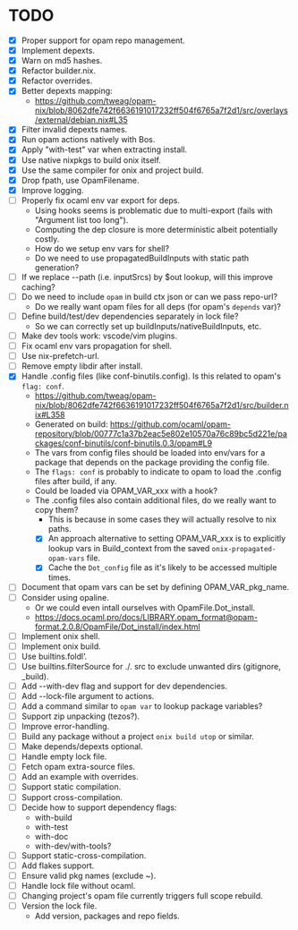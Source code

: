 
# TODO

- [x] Proper support for opam repo management.
- [x] Implement depexts.
- [x] Warn on md5 hashes.
- [x] Refactor builder.nix.
- [x] Refactor overrides.
- [x] Better depexts mapping:
  - https://github.com/tweag/opam-nix/blob/8062dfe742f6636191017232ff504f6765a7f2d1/src/overlays/external/debian.nix#L35
- [x] Filter invalid depexts names.
- [x] Run opam actions natively with Bos.
- [x] Apply "with-test" var when extracting install.
- [x] Use native nixpkgs to build onix itself.
- [x] Use the same compiler for onix and project build.
- [x] Drop fpath, use OpamFilename.
- [x] Improve logging.
- [ ] Properly fix ocaml env var export for deps.
  - Using hooks seems is problematic due to multi-export (fails with "Argument list too long").
  - Computing the dep closure is more deterministic albeit potentially costly.
  - How do we setup env vars for shell?
  - Do we need to use propagatedBuildInputs with static path generation?
- [ ] If we replace --path (i.e. inputSrcs) by $out lookup, will this improve caching?
- [ ] Do we need to include `opam` in build ctx json or can we pass repo-url?
  - Do we really want opam files for all deps (for opam's `depends` var)?
- [ ] Define build/test/dev dependencies separately in lock file?
  - So we can correctly set up buildInputs/nativeBuildInputs, etc.
- [ ] Make dev tools work: vscode/vim plugins.
- [ ] Fix ocaml env vars propagation for shell.
- [ ] Use nix-prefetch-url.
- [ ] Remove empty libdir after install.
- [x] Handle .config files (like conf-binutils.config). Is this related to opam's `flag: conf`.
  - https://github.com/tweag/opam-nix/blob/8062dfe742f6636191017232ff504f6765a7f2d1/src/builder.nix#L358
  - Generated on build: https://github.com/ocaml/opam-repository/blob/00777c1a37b2eac5e802e10570a76c89bc5d221e/packages/conf-binutils/conf-binutils.0.3/opam#L9
  - The vars from config files should be loaded into env/vars for a package that depends on the package providing the config file.
  - The `flags: conf` is probably to indicate to opam to load the .config files after build, if any.
  - Could be loaded via OPAM_VAR_xxx with a hook?
  - The .config files also contain additional files, do we really want to copy them?
    - This is because in some cases they will actually resolve to nix paths.
    - [x] An approach alternative to setting OPAM_VAR_xxx is to explicitly lookup vars in Build_context from the saved `onix-propagated-opam-vars` file.
    - [x] Cache the `Dot_config` file as it's likely to be accessed multiple times.
- [ ] Document that opam vars can be set by defining OPAM_VAR_pkg_name.
- [ ] Consider using opaline.
  - Or we could even intall ourselves with OpamFile.Dot_install.
  - https://docs.ocaml.pro/docs/LIBRARY.opam_format@opam-format.2.0.8/OpamFile/Dot_install/index.html
- [ ] Implement onix shell.
- [ ] Implement onix build.
- [ ] Use builtins.foldl’.
- [ ] Use builtins.filterSource for ./. src to exclude unwanted dirs (gitignore, _build).
- [ ] Add --with-dev flag and support for dev dependencies.
- [ ] Add --lock-file argument to actions.
- [ ] Add a command similar to `opam var` to lookup package variables?
- [ ] Support zip unpacking (tezos?).
- [ ] Improve error-handling.
- [ ] Build any package without a project `onix build utop` or similar.
- [ ] Make depends/depexts optional.
- [ ] Handle empty lock file.
- [ ] Fetch opam extra-source files.
- [ ] Add an example with overrides.
- [ ] Support static compilation.
- [ ] Support cross-compilation.
- [ ] Decide how to support dependency flags:
  - with-build
  - with-test
  - with-doc
  - with-dev/with-tools?
- [ ] Support static-cross-compilation.
- [ ] Add flakes support.
- [ ] Ensure valid pkg names (exclude ~).
- [ ] Handle lock file without ocaml.
- [ ] Changing project's opam file currently triggers full scope rebuild.
- [ ] Version the lock file.
  - Add version, packages and repo fields.
